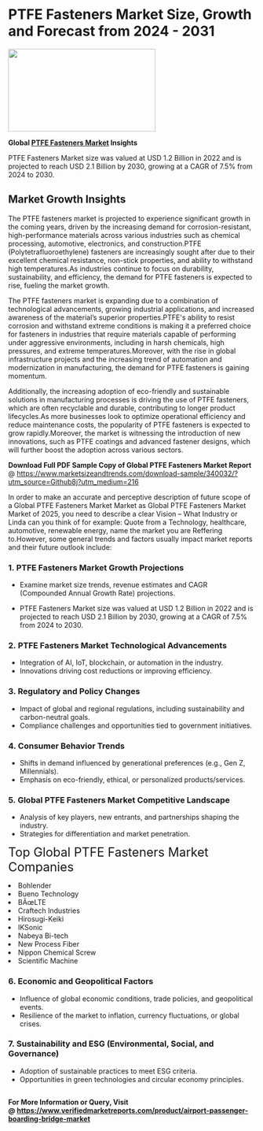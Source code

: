 <H1>PTFE Fasteners Market Size, Growth and Forecast from 2024 - 2031</H1><img class="aligncenter size-medium wp-image-584254" src="https://thirdeyenews.in/wp-content/uploads/2024/09/Global-Market-Research-300x168.jpeg" alt="" width="300" height="168" /><p><strong>Global&nbsp;<a href="https://www.marketsizeandtrends.com/download-sample/340032/?utm_source=Github8j?utm_medium=216">PTFE Fasteners Market</a> Insights</strong></p><p>PTFE Fasteners Market size was valued at USD 1.2 Billion in 2022 and is projected to reach USD 2.1 Billion by 2030, growing at a CAGR of 7.5% from 2024 to 2030.</p><p><h2>Market Growth Insights</h2> <p>The PTFE fasteners market is projected to experience significant growth in the coming years, driven by the increasing demand for corrosion-resistant, high-performance materials across various industries such as chemical processing, automotive, electronics, and construction.PTFE (Polytetrafluoroethylene) fasteners are increasingly sought after due to their excellent chemical resistance, non-stick properties, and ability to withstand high temperatures.As industries continue to focus on durability, sustainability, and efficiency, the demand for PTFE fasteners is expected to rise, fueling the market growth.</p> <p>The PTFE fasteners market is expanding due to a combination of technological advancements, growing industrial applications, and increased awareness of the material’s superior properties.PTFE's ability to resist corrosion and withstand extreme conditions is making it a preferred choice for fasteners in industries that require materials capable of performing under aggressive environments, including in harsh chemicals, high pressures, and extreme temperatures.Moreover, with the rise in global infrastructure projects and the increasing trend of automation and modernization in manufacturing, the demand for PTFE fasteners is gaining momentum.</p> <p>Additionally, the increasing adoption of eco-friendly and sustainable solutions in manufacturing processes is driving the use of PTFE fasteners, which are often recyclable and durable, contributing to longer product lifecycles.As more businesses look to optimize operational efficiency and reduce maintenance costs, the popularity of PTFE fasteners is expected to grow rapidly.Moreover, the market is witnessing the introduction of new innovations, such as PTFE coatings and advanced fastener designs, which will further boost the adoption across various sectors.</p> <p><span class=""><strong>Download Full PDF Sample Copy of Global PTFE Fasteners Market Report</strong> @ <a href="https://www.marketsizeandtrends.com/download-sample/340032/?utm_source=Github8j?utm_medium=216" target="_blank">https://www.marketsizeandtrends.com/download-sample/340032/?utm_source=Github8j?utm_medium=216</a></span></p><p>In order to make an accurate and perceptive description of future scope of a Global&nbsp;PTFE Fasteners Market Market as Global&nbsp;PTFE Fasteners Market Market of 2025, you need to describe a clear Vision &ndash; What Industry or Linda can you think of for example: Quote from a Technology, healthcare, automotive, renewable energy, name the market you are Reffering to.However, some general trends and factors usually impact market reports and their future outlook include:</p><h3>1.&nbsp;<strong>PTFE Fasteners Market Growth Projections</strong></h3><ul><li>Examine market size trends, revenue estimates and CAGR (Compounded Annual Growth Rate) projections.</li><li><p>PTFE Fasteners Market size was valued at USD 1.2 Billion in 2022 and is projected to reach USD 2.1 Billion by 2030, growing at a CAGR of 7.5% from 2024 to 2030.</p></li></ul><h3>2.&nbsp;<strong>PTFE Fasteners Market Technological Advancements</strong></h3><ul><li>Integration of AI, IoT, blockchain, or automation in the industry.</li><li>Innovations driving cost reductions or improving efficiency.</li></ul><h3>3.&nbsp;<strong>Regulatory and Policy Changes</strong></h3><ul><li>Impact of global and regional regulations, including sustainability and carbon-neutral goals.</li><li>Compliance challenges and opportunities tied to government initiatives.</li></ul><h3>4.&nbsp;<strong>Consumer Behavior Trends</strong></h3><ul><li>Shifts in demand influenced by generational preferences (e.g., Gen Z, Millennials).</li><li>Emphasis on eco-friendly, ethical, or personalized products/services.</li></ul><h3>5.&nbsp;<strong>Global PTFE Fasteners Market Competitive Landscape</strong></h3><ul><li>Analysis of key players, new entrants, and partnerships shaping the industry.</li><li>Strategies for differentiation and market penetration.</li></ul><p data-pm-slice="1 1 []"><span style="color: inherit; font-family: inherit; font-size: 25px;">Top Global PTFE Fasteners Market Companies</span></p><div class="" data-test-id=""><p><li>Bohlender</li><li> Bueno Technology</li><li> BÃœLTE</li><li> Craftech Industries</li><li> Hirosugi-Keiki</li><li> IKSonic</li><li> Nabeya Bi-tech</li><li> New Process Fiber</li><li> Nippon Chemical Screw</li><li> Scientific Machine</li></p></div><h3>6.&nbsp;<strong>Economic and Geopolitical Factors</strong></h3><ul><li>Influence of global economic conditions, trade policies, and geopolitical events.</li><li>Resilience of the market to inflation, currency fluctuations, or global crises.</li></ul><h3>7.&nbsp;<strong>Sustainability and ESG (Environmental, Social, and Governance)</strong></h3><ul><li>Adoption of sustainable practices to meet ESG criteria.</li><li>Opportunities in green technologies and circular economy principles.</li></ul><h2><strong style="font-size: 14px;">For More Information or Query, Visit @&nbsp;</strong><a style="background-color: #ffffff; font-size: 14px;" href="https://www.marketsizeandtrends.com/report/ptfe-fasteners-market/" target="_blank">https://www.verifiedmarketreports.com/product/airport-passenger-boarding-bridge-market</a></h2>
